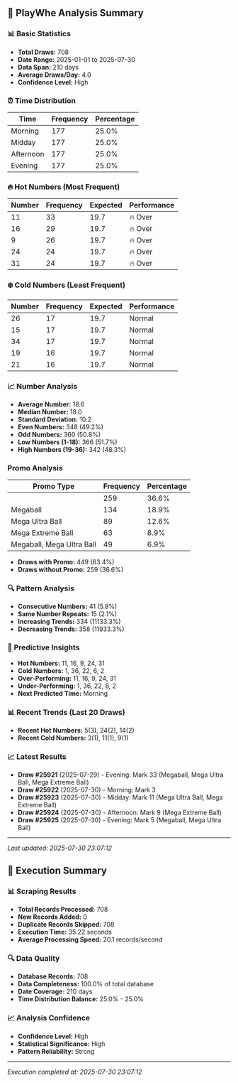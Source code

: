 
## 🎯 PlayWhe Analysis Summary

### 📊 Basic Statistics
- **Total Draws:** 708
- **Date Range:** 2025-01-01 to 2025-07-30
- **Data Span:** 210 days
- **Average Draws/Day:** 4.0
- **Confidence Level:** High

### ⏰ Time Distribution
| Time | Frequency | Percentage |
|------|-----------|------------|
| Morning | 177 | 25.0% |
| Midday | 177 | 25.0% |
| Afternoon | 177 | 25.0% |
| Evening | 177 | 25.0% |

### 🔥 Hot Numbers (Most Frequent)
| Number | Frequency | Expected | Performance |
|--------|-----------|----------|-------------|
| 11 | 33 | 19.7 | 🔥 Over |
| 16 | 29 | 19.7 | 🔥 Over |
| 9 | 26 | 19.7 | 🔥 Over |
| 24 | 24 | 19.7 | 🔥 Over |
| 31 | 24 | 19.7 | 🔥 Over |

### ❄️ Cold Numbers (Least Frequent)
| Number | Frequency | Expected | Performance |
|--------|-----------|----------|-------------|
| 26 | 17 | 19.7 | Normal |
| 15 | 17 | 19.7 | Normal |
| 34 | 17 | 19.7 | Normal |
| 19 | 16 | 19.7 | Normal |
| 21 | 16 | 19.7 | Normal |

### 📈 Number Analysis
- **Average Number:** 18.6
- **Median Number:** 18.0
- **Standard Deviation:** 10.2
- **Even Numbers:** 348 (49.2%)
- **Odd Numbers:** 360 (50.8%)
- **Low Numbers (1-18):** 366 (51.7%)
- **High Numbers (19-36):** 342 (48.3%)

###  Promo Analysis
| Promo Type | Frequency | Percentage |
|------------|-----------|------------|
|  | 259 | 36.6% |
| Megaball | 134 | 18.9% |
| Mega Ultra Ball | 89 | 12.6% |
| Mega Extreme Ball | 63 | 8.9% |
| Megaball, Mega Ultra Ball | 49 | 6.9% |
- **Draws with Promo:** 449 (63.4%)
- **Draws without Promo:** 259 (36.6%)

### 🔍 Pattern Analysis
- **Consecutive Numbers:** 41 (5.8%)
- **Same Number Repeats:** 15 (2.1%)
- **Increasing Trends:** 334 (11133.3%)
- **Decreasing Trends:** 358 (11933.3%)

### 🔮 Predictive Insights
- **Hot Numbers:** 11, 16, 9, 24, 31
- **Cold Numbers:** 1, 36, 22, 6, 2
- **Over-Performing:** 11, 16, 9, 24, 31
- **Under-Performing:** 1, 36, 22, 6, 2
- **Next Predicted Time:** Morning

### 📊 Recent Trends (Last 20 Draws)
- **Recent Hot Numbers:** 5(3), 24(2), 14(2)
- **Recent Cold Numbers:** 3(1), 11(1), 9(1)

### 📈 Latest Results
- **Draw #25921** (2025-07-29) - Evening: Mark 33 (Megaball, Mega Ultra Ball, Mega Extreme Ball)
- **Draw #25922** (2025-07-30) - Morning: Mark 3 
- **Draw #25923** (2025-07-30) - Midday: Mark 11 (Mega Ultra Ball, Mega Extreme Ball)
- **Draw #25924** (2025-07-30) - Afternoon: Mark 9 (Mega Extreme Ball)
- **Draw #25925** (2025-07-30) - Evening: Mark 5 (Megaball, Mega Ultra Ball)

---
*Last updated: 2025-07-30 23:07:12*

## 🚀 Execution Summary

### 📊 Scraping Results
- **Total Records Processed:** 708
- **New Records Added:** 0
- **Duplicate Records Skipped:** 708
- **Execution Time:** 35.22 seconds
- **Average Processing Speed:** 20.1 records/second

### 🔍 Data Quality
- **Database Records:** 708
- **Data Completeness:** 100.0% of total database
- **Date Coverage:** 210 days
- **Time Distribution Balance:** 25.0% - 25.0%

### 📈 Analysis Confidence
- **Confidence Level:** High
- **Statistical Significance:** High
- **Pattern Reliability:** Strong

---
*Execution completed at: 2025-07-30 23:07:12*
